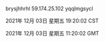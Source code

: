 brysjhhrhl 59.174.25.102 yqqlmgsycl

2021年 12月 03日 星期五 19:20:02 CST

2021年 12月 03日 星期五 11:20:02 GMT
